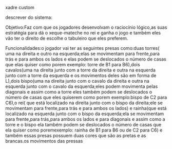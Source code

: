xadre custom

descrever do sistema:

Objetivo:Faz com que os jogadores desenvolvam o raciocínio lógico,as suas estratégia para dá o xeque-mateche no rei e ganha o jogo e também eles vão ter o direito de escolhe o tabuleiro que eles preferem.

Funcionalidades:o jogador vai ter as seguintes presas como:duas torres( uma na direita e outro na esquerda;elas se movimentam para frente,para trás e para ambos os lados e elas podem se deslocados o número de casas que elas quiser como porem exemplo: torre de B1 para B6),dois cavalos(uma na direita junto com a torre da direita e outra na esquerda junto com a torre da esquerda e os movimentos deles são em forma de L),dois bispo(uma na direita junto com o cavalo da direita e outra na esquerda junto com o cavalo da esquerda;eles podem movimenta pelas diagonais e assim como a torre eles também podem se deslocados o número de casas que eles quiserem como porem exemplo:bispo de C2 para C6),o rei( que está localizado na direita junto com o bispo da direita;ele se movimentam para frente,para trás e para ambos os lados) e rainha(que está localizado na esquerda junto com o bispo da esquerda;ela se movimentam para frente,para trás,para ambos os lados e para diagonais e assim como a torre e o bispo ela também podem se deslocados o número de casas que ela quiser como poremexemplo: rainha de B1 para B6 ou de C2 para C6) e também essas presas possuem duas cores que são as pretas e as brancas.os movimentos das pressas
